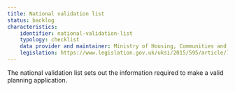 ```yaml
---
title: National validation list
status: backlog
characteristics:
    identifier: national-validation-list
    typology: checklist
    data provider and maintainer: Ministry of Housing, Communities and Local Government
    legislation: https://www.legislation.gov.uk/uksi/2015/595/article/7/made
---
```


The national validation list sets out the information required to make a valid planning application.
